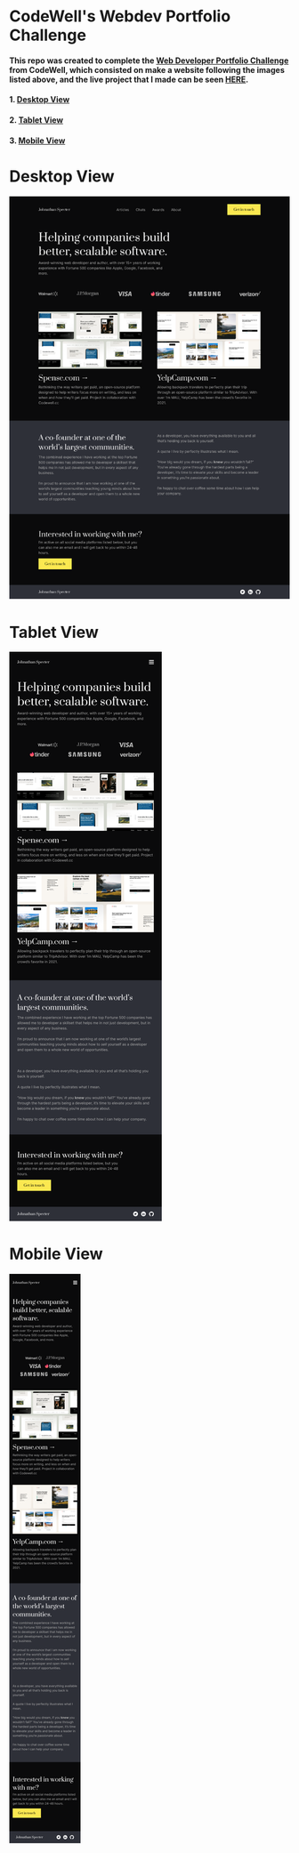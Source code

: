 # CodeWell's Webdev Portfolio Challenge

#### This repo was created to complete the [Web Developer Portfolio Challenge](https://www.codewell.cc/challenges/web-developer-portfolio--617d4897a383e41090a3e46f) from CodeWell, which consisted on make a website following the images listed above, and the live project that I made can be seen [HERE](https://deusdeditvilar.github.io/codewell-webdev-port/).

#### 1. [Desktop View](#desktop-view)
#### 2. [Tablet View](#tablet-view)
#### 3. [Mobile View](#mobile-view)


# Desktop View

![Web Developer Portfolio Desktop View](/Design/desktop_view.png "Web Developer Portfolio Desktop View")

# Tablet View

![Web Developer Portfolio Tablet View](/Design/tablet_view.png "Web Developer Portfolio Tablet View")

# Mobile View

![Web Developer Portfolio Mobile View](/Design/mobile_view.png "Web Developer Portfolio Mobile View")